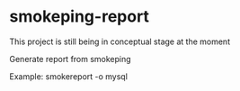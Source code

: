 smokeping-report
================

This project is still being in conceptual stage at the moment

Generate report from smokeping

Example:
smokereport -o mysql 
